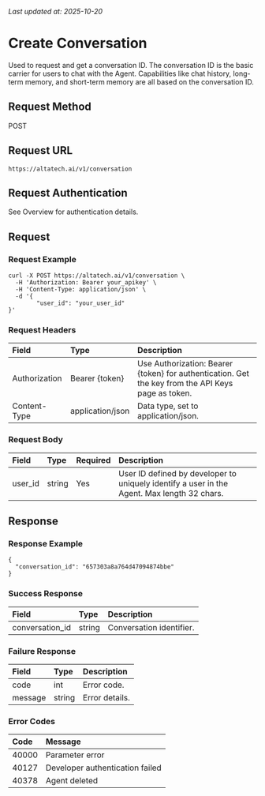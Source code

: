_Last updated at: 2025-10-20_

# **Create Conversation**

Used to request and get a conversation ID. The conversation ID is the basic carrier for users to chat with the Agent. Capabilities like chat history, long-term memory, and short-term memory are all based on the conversation ID.

## **Request Method**

POST

## **Request URL**

`https://altatech.ai/v1/conversation`

## **Request Authentication**

See Overview for authentication details.

## **Request**

### **Request Example**

```
curl -X POST https://altatech.ai/v1/conversation \
  -H 'Authorization: Bearer your_apikey' \
  -H 'Content-Type: application/json' \
  -d '{
        "user_id": "your_user_id"
}'
```

### **Request Headers**

| Field | Type | Description |
| :---- | :---- | :---- |
| Authorization | Bearer {token} | Use Authorization: Bearer {token} for authentication. Get the key from the API Keys page as token. |
| Content-Type | application/json | Data type, set to application/json. |

### **Request Body**

| Field | Type | Required | Description |
| :---- | :---- | :---- | :---- |
| user\_id | string | Yes | User ID defined by developer to uniquely identify a user in the Agent. Max length 32 chars. |

## **Response**

### **Response Example**

```
{
  "conversation_id": "657303a8a764d47094874bbe" 
}
```

### **Success Response**

| Field | Type | Description |
| :---- | :---- | :---- |
| conversation\_id | string | Conversation identifier. |

### **Failure Response**

| Field | Type | Description |
| :---- | :---- | :---- |
| code | int | Error code. |
| message | string | Error details. |

### **Error Codes**

| Code | Message |
| :---- | :---- |
| 40000 | Parameter error |
| 40127 | Developer authentication failed |
| 40378 | Agent deleted |
